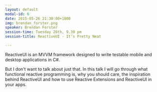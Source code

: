 ```yaml
---
layout: default
modal-id: 6
date: 2015-05-26 21:30:00+1000
img: brendan_forster.png
speaker: Brendan Forster
session-time: Tuesday 26th, 9.30 pm
session-title: ReactiveUI - It’s Pretty Neat

---
```

ReactiveUI is an MVVM framework designed to write testable mobile and desktop applications in C#.

But I don't want to talk about just that. In this talk I will go through what functional reactive programming is, why you should care, the inspiration behind ReactiveUI and how to use Reactive Extensions and ReactiveUI in your apps.